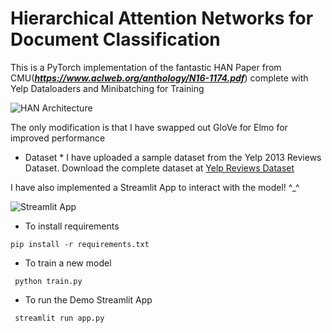 # Hierarchical Attention Networks for Document Classification

This is a PyTorch implementation of the fantastic HAN Paper from CMU(***https://www.aclweb.org/anthology/N16-1174.pdf***) 
complete with Yelp Dataloaders and Minibatching for Training

![HAN Architecture]("https://i.ibb.co/ygb4h6q/han-model-architecture.png")

The only modification is that I have swapped out GloVe for Elmo for improved performance

* Dataset *
I have uploaded a sample dataset from the Yelp 2013 Reviews Dataset.
Download the complete dataset at [Yelp Reviews Dataset](https://www.yelp.com/dataset/download)


I have also implemented a Streamlit App to interact with the model! ^_^

![Streamlit App]("https://i.ibb.co/z4V303H/han-model-app.png")


* To install requirements

`pip install -r requirements.txt`

* To train a new model

` python train.py`

* To run the Demo Streamlit App
 
` streamlit run app.py`
